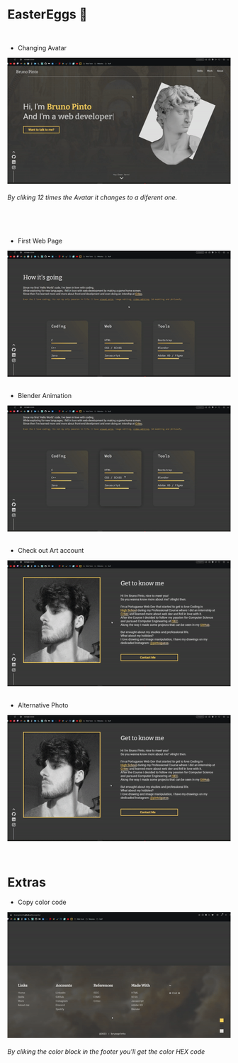 # EasterEggs 🐰
<br>

* Changing Avatar

<img src="./easter1.gif">

###### By cliking 12 times the Avatar it changes to a diferent one.

<br>
<br>

* First Web Page
  
<img src="./easter2.gif">
<br>
<br>

* Blender Animation

<img src="./easter3.gif">
<br>
<br>

* Check out Art account

<img src="./easter4.gif">
<br>
<br>

*  Alternative Photo

<img src="./easter5.gif">
<br>
<br>
<br>

# Extras 

* Copy color code

<img src="./extra1.gif">

###### By cliking the color block in the footer you'll get the color HEX code